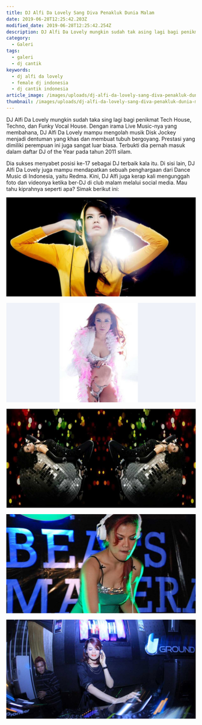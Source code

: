 ```yaml
---
title: DJ Alfi Da Lovely Sang Diva Penakluk Dunia Malam
date: 2019-06-28T12:25:42.203Z
modified_date: 2019-06-28T12:25:42.254Z
description: DJ Alfi Da Lovely mungkin sudah tak asing lagi bagi penikmat Tech House, Techno, dan Funky Vocal House. Dengan irama Live Music-nya yang membahana ...
category:
  - Galeri
tags:
  - galeri
  - dj cantik
keywords:
  - dj alfi da lovely
  - female dj indonesia
  - dj cantik indonesia
article_image: /images/uploads/dj-alfi-da-lovely-sang-diva-penakluk-dunia-malam-4.jpg
thumbnail: /images/uploads/dj-alfi-da-lovely-sang-diva-penakluk-dunia-malam-4-004.jpg
---
```

DJ Alfi Da Lovely mungkin sudah taka sing lagi bagi penikmat Tech House, Techno, dan Funky Vocal House. Dengan irama Live Music-nya yang membahana, DJ Alfi Da Lovely mampu mengolah musik Disk Jockey menjadi dentuman yang khas dan membuat tubuh bergoyang. Prestasi yang dimiliki perempuan ini juga sangat luar biasa. Terbukti dia pernah masuk dalam daftar DJ of the Year pada tahun 2011 silam. 

Dia sukses menyabet posisi ke-17 sebagai DJ terbaik kala itu. Di sisi lain, DJ Alfi Da Lovely juga mampu mendapatkan sebuah penghargaan dari Dance Music di Indonesia, yaitu Redma. Kini, DJ Alfi juga kerap kali mengunggah foto dan videonya ketika ber-DJ di club malam melalui social media. Mau tahu kiprahnya seperti apa? Simak berikut ini: 

![DJ Alfi Da Lovely Sang Diva Penakluk Dunia Malam](/images/uploads/dj-alfi-da-lovely-sang-diva-penakluk-dunia-malam-4.jpg)

![DJ Alfi Da Lovely Sang Diva Penakluk Dunia Malam](/images/uploads/dj-alfi-da-lovely-sang-diva-penakluk-dunia-malam-3.jpg)

![DJ Alfi Da Lovely Sang Diva Penakluk Dunia Malam](/images/uploads/dj-alfi-da-lovely-sang-diva-penakluk-dunia-malam-5.jpg)

![DJ Alfi Da Lovely Sang Diva Penakluk Dunia Malam](/images/uploads/dj-alfi-da-lovely-sang-diva-penakluk-dunia-malam-1.jpg)

![DJ Alfi Da Lovely Sang Diva Penakluk Dunia Malam](/images/uploads/dj-alfi-da-lovely-sang-diva-penakluk-dunia-malam-2.jpg)
